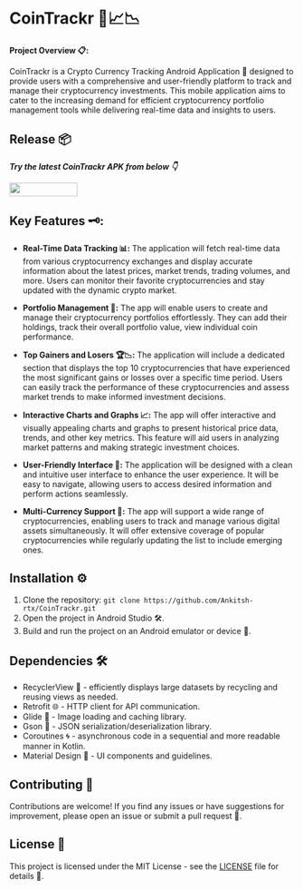 # CoinTrackr 🚀📈📉

**Project Overview 📋:** 

CoinTrackr is a Crypto Currency Tracking Android Application 📱 designed to provide users with a comprehensive and user-friendly platform to track and manage their cryptocurrency investments. This mobile application aims to cater to the increasing demand for efficient cryptocurrency portfolio management tools while delivering real-time data and insights to users.

## Release 📦

***Try the latest CoinTrackr APK from below 👇***

<a href="https://github.com/Ankitsh-rtx/CoinTrackr/releases/download/v1.5.0/CoinTrackr.apk">
  <img src="https://img.shields.io/badge/CoinTrackr-APK-8A2BE2" width="120" height="24">
</a>


## Key Features 🗝️:

- **Real-Time Data Tracking 📊:** The application will fetch real-time data from various cryptocurrency exchanges and display accurate information about the latest prices, market trends, trading volumes, and more. Users can monitor their favorite cryptocurrencies and stay updated with the dynamic crypto market.

- **Portfolio Management 💼:** The app will enable users to create and manage their cryptocurrency portfolios effortlessly. They can add their holdings, track their overall portfolio value, view individual coin performance.

- **Top Gainers and Losers 🏆📉:** The application will include a dedicated section that displays the top 10 cryptocurrencies that have experienced the most significant gains or losses over a specific time period. Users can easily track the performance of these cryptocurrencies and assess market trends to make informed investment decisions.

- **Interactive Charts and Graphs 📈:** The app will offer interactive and visually appealing charts and graphs to present historical price data, trends, and other key metrics. This feature will aid users in analyzing market patterns and making strategic investment choices.

- **User-Friendly Interface 🤝:** The application will be designed with a clean and intuitive user interface to enhance the user experience. It will be easy to navigate, allowing users to access desired information and perform actions seamlessly.

- **Multi-Currency Support 💱:** The app will support a wide range of cryptocurrencies, enabling users to track and manage various digital assets simultaneously. It will offer extensive coverage of popular cryptocurrencies while regularly updating the list to include emerging ones.

## Installation ⚙️

1. Clone the repository: `git clone https://github.com/Ankitsh-rtx/CoinTrackr.git`
2. Open the project in Android Studio 🛠️.
3. Build and run the project on an Android emulator or device 📱.

## Dependencies 🛠️

- RecyclerView 🔄 - efficiently displays large datasets by recycling and reusing views as needed.
- Retrofit 🌐 - HTTP client for API communication.
- Glide 🌅 - Image loading and caching library.
- Gson 🍬 - JSON serialization/deserialization library.
- Coroutines 🌀 - asynchronous code in a sequential and more readable manner in Kotlin.
- Material Design 🎨 - UI components and guidelines.

## Contributing 👥

Contributions are welcome! If you find any issues or have suggestions for improvement, please open an issue or submit a pull request 🙌.

## License 📜

This project is licensed under the MIT License - see the [LICENSE](LICENSE) file for details 📝.
